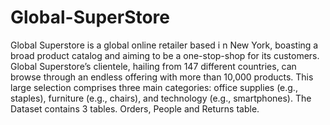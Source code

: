 # Global-SuperStore
Global Superstore is a global online retailer based i n New York, boasting a broad
product catalog and aiming to be a one-stop-shop for its customers. Global
Superstore’s clientele, hailing from 147 different countries, can browse through an
endless offering with more than 10,000 products. This large selection comprises three
main categories: office supplies (e.g., staples), furniture (e.g., chairs), and technology
(e.g., smartphones).
The Dataset contains 3 tables. Orders, People and Returns table.
